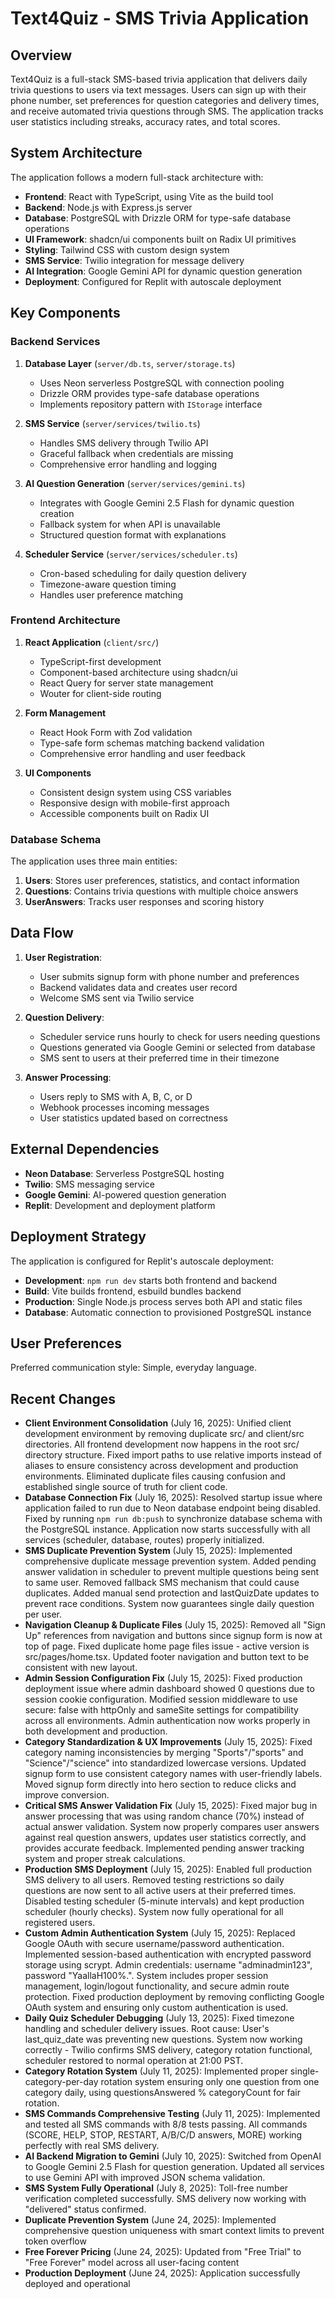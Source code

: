# Text4Quiz - SMS Trivia Application

## Overview

Text4Quiz is a full-stack SMS-based trivia application that delivers daily trivia questions to users via text messages. Users can sign up with their phone number, set preferences for question categories and delivery times, and receive automated trivia questions through SMS. The application tracks user statistics including streaks, accuracy rates, and total scores.

## System Architecture

The application follows a modern full-stack architecture with:

- **Frontend**: React with TypeScript, using Vite as the build tool
- **Backend**: Node.js with Express.js server
- **Database**: PostgreSQL with Drizzle ORM for type-safe database operations
- **UI Framework**: shadcn/ui components built on Radix UI primitives
- **Styling**: Tailwind CSS with custom design system
- **SMS Service**: Twilio integration for message delivery
- **AI Integration**: Google Gemini API for dynamic question generation
- **Deployment**: Configured for Replit with autoscale deployment

## Key Components

### Backend Services

1. **Database Layer** (`server/db.ts`, `server/storage.ts`)
   - Uses Neon serverless PostgreSQL with connection pooling
   - Drizzle ORM provides type-safe database operations
   - Implements repository pattern with `IStorage` interface

2. **SMS Service** (`server/services/twilio.ts`)
   - Handles SMS delivery through Twilio API
   - Graceful fallback when credentials are missing
   - Comprehensive error handling and logging

3. **AI Question Generation** (`server/services/gemini.ts`)
   - Integrates with Google Gemini 2.5 Flash for dynamic question creation
   - Fallback system for when API is unavailable
   - Structured question format with explanations

4. **Scheduler Service** (`server/services/scheduler.ts`)
   - Cron-based scheduling for daily question delivery
   - Timezone-aware question timing
   - Handles user preference matching

### Frontend Architecture

1. **React Application** (`client/src/`)
   - TypeScript-first development
   - Component-based architecture using shadcn/ui
   - React Query for server state management
   - Wouter for client-side routing

2. **Form Management**
   - React Hook Form with Zod validation
   - Type-safe form schemas matching backend validation
   - Comprehensive error handling and user feedback

3. **UI Components**
   - Consistent design system using CSS variables
   - Responsive design with mobile-first approach
   - Accessible components built on Radix UI

### Database Schema

The application uses three main entities:

1. **Users**: Stores user preferences, statistics, and contact information
2. **Questions**: Contains trivia questions with multiple choice answers
3. **UserAnswers**: Tracks user responses and scoring history

## Data Flow

1. **User Registration**:
   - User submits signup form with phone number and preferences
   - Backend validates data and creates user record
   - Welcome SMS sent via Twilio service

2. **Question Delivery**:
   - Scheduler service runs hourly to check for users needing questions
   - Questions generated via Google Gemini or selected from database
   - SMS sent to users at their preferred time in their timezone

3. **Answer Processing**:
   - Users reply to SMS with A, B, C, or D
   - Webhook processes incoming messages
   - User statistics updated based on correctness

## External Dependencies

- **Neon Database**: Serverless PostgreSQL hosting
- **Twilio**: SMS messaging service
- **Google Gemini**: AI-powered question generation
- **Replit**: Development and deployment platform

## Deployment Strategy

The application is configured for Replit's autoscale deployment:

- **Development**: `npm run dev` starts both frontend and backend
- **Build**: Vite builds frontend, esbuild bundles backend
- **Production**: Single Node.js process serves both API and static files
- **Database**: Automatic connection to provisioned PostgreSQL instance

## User Preferences

Preferred communication style: Simple, everyday language.

## Recent Changes

- **Client Environment Consolidation** (July 16, 2025): Unified client development environment by removing duplicate src/ and client/src directories. All frontend development now happens in the root src/ directory structure. Fixed import paths to use relative imports instead of aliases to ensure consistency across development and production environments. Eliminated duplicate files causing confusion and established single source of truth for client code. 
- **Database Connection Fix** (July 16, 2025): Resolved startup issue where application failed to run due to Neon database endpoint being disabled. Fixed by running `npm run db:push` to synchronize database schema with the PostgreSQL instance. Application now starts successfully with all services (scheduler, database, routes) properly initialized.
- **SMS Duplicate Prevention System** (July 15, 2025): Implemented comprehensive duplicate message prevention system. Added pending answer validation in scheduler to prevent multiple questions being sent to same user. Removed fallback SMS mechanism that could cause duplicates. Added manual send protection and lastQuizDate updates to prevent race conditions. System now guarantees single daily question per user.
- **Navigation Cleanup & Duplicate Files** (July 15, 2025): Removed all "Sign Up" references from navigation and buttons since signup form is now at top of page. Fixed duplicate home page files issue - active version is src/pages/home.tsx. Updated footer navigation and button text to be consistent with new layout.
- **Admin Session Configuration Fix** (July 15, 2025): Fixed production deployment issue where admin dashboard showed 0 questions due to session cookie configuration. Modified session middleware to use secure: false with httpOnly and sameSite settings for compatibility across all environments. Admin authentication now works properly in both development and production.
- **Category Standardization & UX Improvements** (July 15, 2025): Fixed category naming inconsistencies by merging "Sports"/"sports" and "Science"/"science" into standardized lowercase versions. Updated signup form to use consistent category names with user-friendly labels. Moved signup form directly into hero section to reduce clicks and improve conversion.
- **Critical SMS Answer Validation Fix** (July 15, 2025): Fixed major bug in answer processing that was using random chance (70%) instead of actual answer validation. System now properly compares user answers against real question answers, updates user statistics correctly, and provides accurate feedback. Implemented pending answer tracking system and proper streak calculations.
- **Production SMS Deployment** (July 15, 2025): Enabled full production SMS delivery to all users. Removed testing restrictions so daily questions are now sent to all active users at their preferred times. Disabled testing scheduler (5-minute intervals) and kept production scheduler (hourly checks). System now fully operational for all registered users.
- **Custom Admin Authentication System** (July 15, 2025): Replaced Google OAuth with secure username/password authentication. Implemented session-based authentication with encrypted password storage using scrypt. Admin credentials: username "adminadmin123", password "YaallaH100%.". System includes proper session management, login/logout functionality, and secure admin route protection. Fixed production deployment by removing conflicting Google OAuth system and ensuring only custom authentication is used.
- **Daily Quiz Scheduler Debugging** (July 13, 2025): Fixed timezone handling and scheduler delivery issues. Root cause: User's last_quiz_date was preventing new questions. System now working correctly - Twilio confirms SMS delivery, category rotation functional, scheduler restored to normal operation at 21:00 PST.
- **Category Rotation System** (July 11, 2025): Implemented proper single-category-per-day rotation system ensuring only one question from one category daily, using questionsAnswered % categoryCount for fair rotation.
- **SMS Commands Comprehensive Testing** (July 11, 2025): Implemented and tested all SMS commands with 8/8 tests passing. All commands (SCORE, HELP, STOP, RESTART, A/B/C/D answers, MORE) working perfectly with real SMS delivery.
- **AI Backend Migration to Gemini** (July 10, 2025): Switched from OpenAI to Google Gemini 2.5 Flash for question generation. Updated all services to use Gemini API with improved JSON schema validation.
- **SMS System Fully Operational** (July 8, 2025): Toll-free number verification completed successfully. SMS delivery now working with "delivered" status confirmed.
- **Duplicate Prevention System** (June 24, 2025): Implemented comprehensive question uniqueness with smart context limits to prevent token overflow
- **Free Forever Pricing** (June 24, 2025): Updated from "Free Trial" to "Free Forever" model across all user-facing content
- **Production Deployment** (June 24, 2025): Application successfully deployed and operational